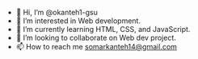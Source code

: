 - 👋 Hi, I’m @okanteh1-gsu
- 👀 I’m interested in Web development.
- 🌱 I’m currently learning HTML, CSS, and JavaScript.
- 💞️ I’m looking to collaborate on Web dev project.
- 📫 How to reach me somarkanteh14@gmail.com

<!---
okanteh1-gsu/okanteh1-gsu is a ✨ special ✨ repository because its `README.md` (this file) appears on your GitHub profile.
You can click the Preview link to take a look at your changes.
--->

